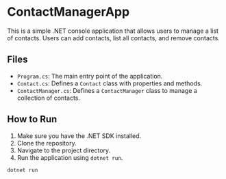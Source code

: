 # ContactManagerApp

This is a simple .NET console application that allows users to manage a list of contacts. Users can add contacts, list all contacts, and remove contacts.

## Files

- `Program.cs`: The main entry point of the application.
- `Contact.cs`: Defines a `Contact` class with properties and methods.
- `ContactManager.cs`: Defines a `ContactManager` class to manage a collection of contacts.

## How to Run

1. Make sure you have the .NET SDK installed.
2. Clone the repository.
3. Navigate to the project directory.
4. Run the application using `dotnet run`.

```bash
dotnet run
